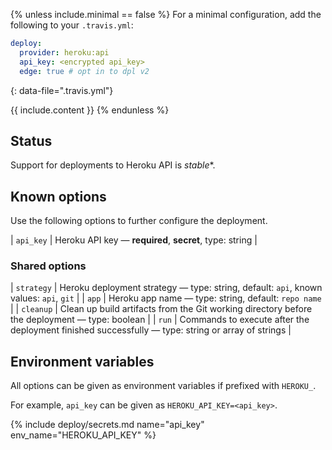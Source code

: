 {% unless include.minimal == false %}
For a minimal configuration, add the following to your `.travis.yml`:

```yaml
deploy:
  provider: heroku:api
  api_key: <encrypted api_key>
  edge: true # opt in to dpl v2
```
{: data-file=".travis.yml"}



{{ include.content }}
{% endunless %}

## Status

Support for deployments to Heroku API is *stable**.
## Known options

Use the following options to further configure the deployment.

| `api_key` | Heroku API key &mdash; **required**, **secret**, type: string |

### Shared options

| `strategy` | Heroku deployment strategy &mdash; type: string, default: `api`, known values: `api`, `git` |
| `app` | Heroku app name &mdash; type: string, default: `repo name` |
| `cleanup` | Clean up build artifacts from the Git working directory before the deployment &mdash; type: boolean |
| `run` | Commands to execute after the deployment finished successfully &mdash; type: string or array of strings |

## Environment variables

All options can be given as environment variables if prefixed with `HEROKU_`.

For example, `api_key` can be given as `HEROKU_API_KEY=<api_key>`.

{% include deploy/secrets.md name="api_key" env_name="HEROKU_API_KEY" %}